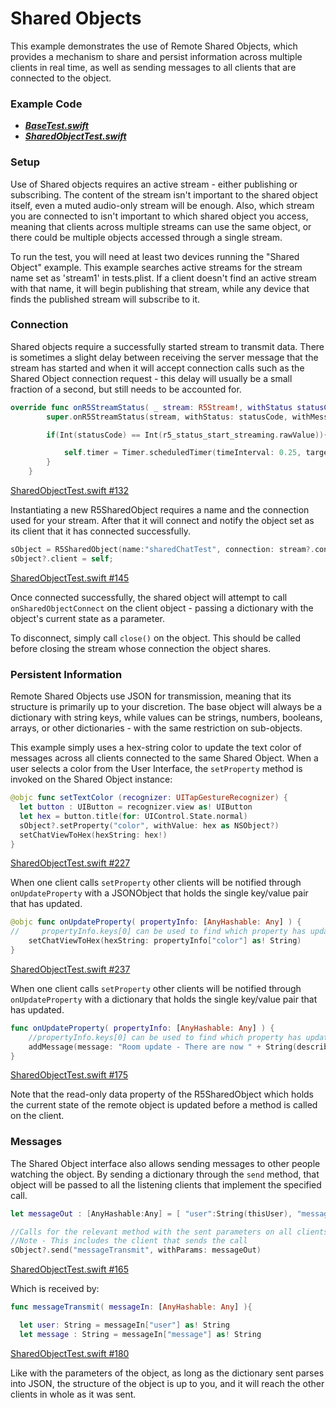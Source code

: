 # Shared Objects

This example demonstrates the use of Remote Shared Objects, which provides a mechanism to share and persist information across multiple clients in real time, as well as sending messages to all clients that are connected to the object.

### Example Code

- ***[BaseTest.swift](../BaseTest.swift)***
- ***[SharedObjectTest.swift](SharedObjectTest.swift)***

### Setup

Use of Shared objects requires an active stream - either publishing or subscribing. The content of the stream isn't important to the shared object itself, even a muted audio-only stream will be enough. Also, which stream you are connected to isn't important to which shared object you access, meaning that clients across multiple streams can use the same object, or there could be multiple objects accessed through a single stream.

To run the test, you will need at least two devices running the "Shared Object" example. This example searches active streams for the stream name set as 'stream1' in tests.plist. If a client doesn't find an active stream with that name, it will begin publishing that stream, while any device that finds the published stream will subscribe to it.


### Connection

Shared objects require a successfully started stream to transmit data. There is sometimes a slight delay between receiving the server message that the stream has started and when it will accept connection calls such as the Shared Object connection request - this delay will usually be a small fraction of a second, but still needs to be accounted for.

```Swift
override func onR5StreamStatus( _ stream: R5Stream!, withStatus statusCode: Int32, withMessage msg: String!) {
        super.onR5StreamStatus(stream, withStatus: statusCode, withMessage: msg)

        if(Int(statusCode) == Int(r5_status_start_streaming.rawValue)){

            self.timer = Timer.scheduledTimer(timeInterval: 0.25, target: self, selector: #selector(SOConnect), userInfo: nil, repeats: false)
        }
    }
```

[SharedObjectTest.swift #132](SharedObjectTest.swift#L132)

Instantiating a new R5SharedObject requires a name and the connection used for your stream. After that it will connect and notify the object set as its client that it has connected successfully.

```Swift
sObject = R5SharedObject(name:"sharedChatTest", connection: stream?.connection);
sObject?.client = self;
```

[SharedObjectTest.swift #145](SharedObjectTest.swift#L145)

Once connected successfully, the shared object will attempt to call `onSharedObjectConnect` on the client object - passing a dictionary with the object's current state as a parameter.

To disconnect, simply call `close()` on the object. This should be called before closing the stream whose connection the object shares.

### Persistent Information

Remote Shared Objects use JSON for transmission, meaning that its structure is primarily up to your discretion. The base object will always be a dictionary with string keys, while values can be strings, numbers, booleans, arrays, or other dictionaries - with the same restriction on sub-objects.

This example simply uses a hex-string color to update the text color of messages across all clients connected to the same Shared Object. When a user selects a color from the User Interface, the `setProperty` method is invoked on the Shared Object instance:

```swift
@objc func setTextColor (recognizer: UITapGestureRecognizer) {
  let button : UIButton = recognizer.view as! UIButton
  let hex = button.title(for: UIControl.State.normal)
  sObject?.setProperty("color", withValue: hex as NSObject?)
  setChatViewToHex(hexString: hex!)
}
```

[SharedObjectTest.swift #227](SharedObjectTest.java#L227)

When one client calls `setProperty` other clients will be notified through `onUpdateProperty` with a JSONObject that holds the single key/value pair that has updated.

```swift
@objc func onUpdateProperty( propertyInfo: [AnyHashable: Any] ) {
//     propertyInfo.keys[0] can be used to find which property has updated.
    setChatViewToHex(hexString: propertyInfo["color"] as! String)
}
```
[SharedObjectTest.swift #237](SharedObjectTest.swift#L237)

When one client calls `setProperty` other clients will be notified through `onUpdateProperty` with a dictionary that holds the single key/value pair that has updated.

```Swift
func onUpdateProperty( propertyInfo: [AnyHashable: Any] ) {
    //propertyInfo.keys[0] can be used to find which property has updated.
    addMessage(message: "Room update - There are now " + String(describing: propertyInfo["count"]) + " users")
}
```

[SharedObjectTest.swift #175](SharedObjectTest.swift#L175)

Note that the read-only data property of the R5SharedObject which holds the current state of the remote object is updated before a method is called on the client.

### Messages

The Shared Object interface also allows sending messages to other people watching the object. By sending a dictionary through the `send` method, that object will be passed to all the listening clients that implement the specified call.

```Swift
let messageOut : [AnyHashable:Any] = [ "user":String(thisUser), "message":(chatInuput?.text)! ]

//Calls for the relevant method with the sent parameters on all clients listening to the shared object
//Note - This includes the client that sends the call
sObject?.send("messageTransmit", withParams: messageOut)
```

[SharedObjectTest.swift #165](SharedObjectTest.swift#L165)

Which is received by:

```Swift
func messageTransmit( messageIn: [AnyHashable: Any] ){

  let user: String = messageIn["user"] as! String
  let message : String = messageIn["message"] as! String
```

[SharedObjectTest.swift #180](SharedObjectTest.swift#L180)

Like with the parameters of the object, as long as the dictionary sent parses into JSON, the structure of the object is up to you, and it will reach the other clients in whole as it was sent.
